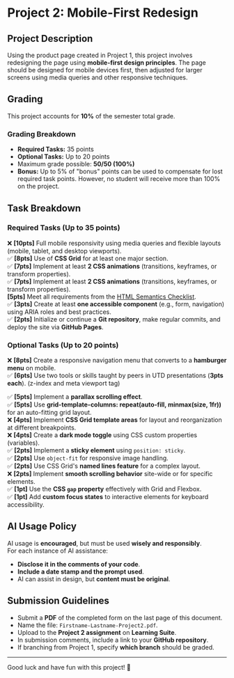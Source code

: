 # Project 2: Mobile-First Redesign

## Project Description
Using the product page created in Project 1, this project involves redesigning the page using **mobile-first design principles**. The page should be designed for mobile devices first, then adjusted for larger screens using media queries and other responsive techniques.

## Grading
This project accounts for **10%** of the semester total grade.

### Grading Breakdown
- **Required Tasks:** 35 points
- **Optional Tasks:** Up to 20 points
- Maximum grade possible: **50/50 (100%)**
- **Bonus:** Up to 5% of "bonus" points can be used to compensate for lost required task points. However, no student will receive more than 100% on the project.

## Task Breakdown

### Required Tasks (Up to 35 points)
❌ **[10pts]** Full mobile responsivity using media queries and flexible layouts (mobile, tablet, and desktop viewports).  
✅ **[8pts]** Use of **CSS Grid** for at least one major section.  
✅ **[7pts]** Implement at least **2 CSS animations** (transitions, keyframes, or transform properties).  
✅ **[7pts]** Implement at least **2 CSS animations** (transitions, keyframes, or transform properties).  
 **[5pts]** Meet all requirements from the [HTML Semantics Checklist](https://learntheweb.courses/topics/html-semantics-checklist/#boilerplate).  
✅ **[3pts]** Create at least **one accessible component** (e.g., form, navigation) using ARIA roles and best practices.  
✅ **[2pts]** Initialize or continue a **Git repository**, make regular commits, and deploy the site via **GitHub Pages**.  

### Optional Tasks (Up to 20 points)
❌ **[8pts]** Create a responsive navigation menu that converts to a **hamburger menu** on mobile.  
✅ **[6pts]** Use two tools or skills taught by peers in UTD presentations (**3pts each**).  (z-index and meta viewport tag)

✅ **[5pts]** Implement a **parallax scrolling effect**.  
✅ **[5pts]** Use **grid-template-columns: repeat(auto-fill, minmax(size, 1fr))** for an auto-fitting grid layout.  
❌ **[4pts]** Implement **CSS Grid template areas** for layout and reorganization at different breakpoints.  
❌ **[4pts]** Create a **dark mode toggle** using CSS custom properties (variables).  
✅ **[2pts]** Implement a **sticky element** using `position: sticky`.  
✅ **[2pts]** Use `object-fit` for responsive image handling.  
✅ **[2pts]** Use CSS Grid's **named lines feature** for a complex layout.  
❌ **[2pts]** Implement **smooth scrolling behavior** site-wide or for specific elements.  
✅ **[1pt]** Use the **CSS `gap` property** effectively with Grid and Flexbox.  
✅ **[1pt]** Add **custom focus states** to interactive elements for keyboard accessibility.  

## AI Usage Policy
AI usage is **encouraged**, but must be used **wisely and responsibly**.  
For each instance of AI assistance:
- **Disclose it in the comments of your code**.
- **Include a date stamp and the prompt used**.
- AI can assist in design, but **content must be original**.

## Submission Guidelines
- Submit a **PDF** of the completed form on the last page of this document.
- Name the file: `Firstname-Lastname-Project2.pdf`.
- Upload to the **Project 2 assignment** on **Learning Suite**.
- In submission comments, include a link to your **GitHub repository**.
- If branching from Project 1, specify **which branch** should be graded.

---
Good luck and have fun with this project! 🚀
